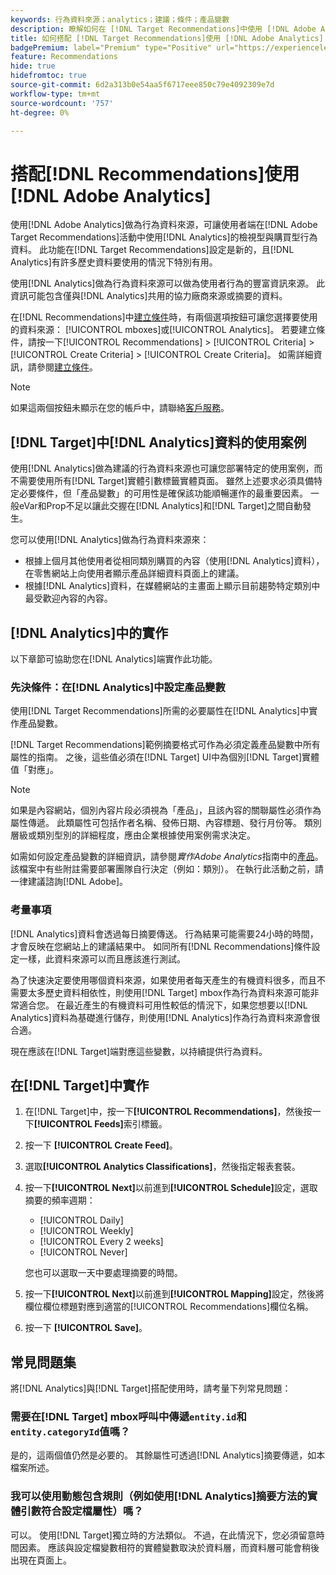 ```yaml
---
keywords: 行為資料來源；analytics；建議；條件；產品變數
description: 瞭解如何在 [!DNL Target Recommendations]中使用 [!DNL Adobe Analytics] 作為行為資料來源。
title: 如何搭配 [!DNL Target Recommendations]使用 [!DNL Adobe Analytics] ？
badgePremium: label="Premium" type="Positive" url="https://experienceleague.adobe.com/docs/target/using/introduction/intro.html?lang=en#premium newtab=true" tooltip="檢視Target Premium包含的內容。"
feature: Recommendations
hide: true
hidefromtoc: true
source-git-commit: 6d2a313b0e54aa5f6717eee850c79e4092309e7d
workflow-type: tm+mt
source-wordcount: '757'
ht-degree: 0%

---
```


# 搭配[!DNL Recommendations]使用[!DNL Adobe Analytics]

使用[!DNL Adobe Analytics]做為行為資料來源，可讓使用者端在[!DNL Adobe Target Recommendations]活動中使用[!DNL Analytics]的檢視型與購買型行為資料。 此功能在[!DNL Target Recommendations]設定是新的，且[!DNL Analytics]有許多歷史資料要使用的情況下特別有用。

使用[!DNL Analytics]做為行為資料來源可以做為使用者行為的豐富資訊來源。 此資訊可能包含僅與[!DNL Analytics]共用的協力廠商來源或摘要的資料。

在[!DNL Recommendations]中[建立條件](/help/main/c-recommendations/c-algorithms/create-new-algorithm.md)時，有兩個選項按鈕可讓您選擇要使用的資料來源： [!UICONTROL mboxes]或[!UICONTROL Analytics]。 若要建立條件，請按一下[!UICONTROL Recommendations] > [!UICONTROL Criteria] > [!UICONTROL Create Criteria] > [!UICONTROL Create Criteria]。 如需詳細資訊，請參閱[建立條件](/help/main/c-recommendations/c-algorithms/create-new-algorithm.md)。

>[!NOTE]
>
>如果這兩個按鈕未顯示在您的帳戶中，請聯絡[客戶服務](/help/main/cmp-resources-and-contact-information.md#reference_ACA3391A00EF467B87930A450050077C)。

## [!DNL Target]中[!DNL Analytics]資料的使用案例

使用[!DNL Analytics]做為建議的行為資料來源也可讓您部署特定的使用案例，而不需要使用所有[!DNL Target]實體引數標籤實體頁面。 雖然上述要求必須具備特定必要條件，但「產品變數」的可用性是確保該功能順暢運作的最重要因素。 一般eVar和Prop不足以讓此交握在[!DNL Analytics]和[!DNL Target]之間自動發生。

您可以使用[!DNL Analytics]做為行為資料來源來：

* 根據上個月其他使用者從相同類別購買的內容（使用[!DNL Analytics]資料），在零售網站上向使用者顯示產品詳細資料頁面上的建議。
* 根據[!DNL Analytics]資料，在媒體網站的主畫面上顯示目前趨勢特定類別中最受歡迎內容的內容。

## [!DNL Analytics]中的實作

以下章節可協助您在[!DNL Analytics]端實作此功能。

### 先決條件：在[!DNL Analytics]中設定產品變數

使用[!DNL Target Recommendations]所需的必要屬性在[!DNL Analytics]中實作產品變數。

[!DNL Target Recommendations]範例摘要格式可作為必須定義產品變數中所有屬性的指南。 之後，這些值必須在[!DNL Target] UI中為個別[!DNL Target]實體值「對應」。

>[!NOTE]
>
>如果是內容網站，個別內容片段必須視為「產品」，且該內容的關聯屬性必須作為屬性傳遞。 此類屬性可包括作者名稱、發佈日期、內容標題、發行月份等。 類別層級或類別型別的詳細程度，應由企業根據使用案例需求決定。

如需如何設定產品變數的詳細資訊，請參閱&#x200B;*實作Adobe Analytics*&#x200B;指南中的[產品](https://experienceleague.adobe.com/docs/analytics/implementation/vars/page-vars/products.html)。 該檔案中有些附註需要部署團隊自行決定（例如：類別）。 在執行此活動之前，請一律建議諮詢[!DNL Adobe]。

### 考量事項

[!DNL Analytics]資料會透過每日摘要傳送。 行為結果可能需要24小時的時間，才會反映在您網站上的建議結果中。 如同所有[!DNL Recommendations]條件設定一樣，此資料來源可以而且應該進行測試。

為了快速決定要使用哪個資料來源，如果使用者每天產生的有機資料很多，而且不需要太多歷史資料相依性，則使用[!DNL Target] mbox作為行為資料來源可能非常適合您。 在最近產生的有機資料可用性較低的情況下，如果您想要以[!DNL Analytics]資料為基礎進行儲存，則使用[!DNL Analytics]作為行為資料來源會很合適。

現在應該在[!DNL Target]端對應這些變數，以持續提供行為資料。

## 在[!DNL Target]中實作

1. 在[!DNL Target]中，按一下&#x200B;**[!UICONTROL Recommendations]**，然後按一下&#x200B;**[!UICONTROL Feeds]**&#x200B;索引標籤。

1. 按一下 **[!UICONTROL Create Feed]**。

1. 選取&#x200B;**[!UICONTROL Analytics Classifications]**，然後指定報表套裝。

1. 按一下&#x200B;**[!UICONTROL Next]**&#x200B;以前進到&#x200B;**[!UICONTROL Schedule]**&#x200B;設定，選取摘要的頻率週期：

   * [!UICONTROL Daily]
   * [!UICONTROL Weekly]
   * [!UICONTROL Every 2 weeks]
   * [!UICONTROL Never]

   您也可以選取一天中要處理摘要的時間。

1. 按一下&#x200B;**[!UICONTROL Next]**&#x200B;以前進到&#x200B;**[!UICONTROL Mapping]**&#x200B;設定，然後將欄位欄位標題對應到適當的[!UICONTROL Recommendations]欄位名稱。

1. 按一下 **[!UICONTROL Save]**。

## 常見問題集

將[!DNL Analytics]與[!DNL Target]搭配使用時，請考量下列常見問題：

### 需要在[!DNL Target] mbox呼叫中傳遞`entity.id`和`entity.categoryId`值嗎？

是的，這兩個值仍然是必要的。 其餘屬性可透過[!DNL Analytics]摘要傳遞，如本檔案所述。

### 我可以使用動態包含規則（例如使用[!DNL Analytics]摘要方法的實體引數符合設定檔屬性）嗎？

可以。 使用[!DNL Target]獨立時的方法類似。 不過，在此情況下，您必須留意時間因素。 應該與設定檔變數相符的實體變數取決於資料層，而資料層可能會稍後出現在頁面上。